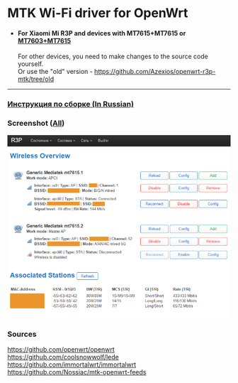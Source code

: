 # MTK Wi-Fi driver for OpenWrt
- #### For Xiaomi Mi R3P and devices with MT7615+MT7615 or [MT7603+MT7615](https://github.com/Azexios/openwrt-r3p-mtk/tree/7603+7615)

  For other devices, you need to make changes to the source code yourself.  
  Or use the "old" version - https://github.com/Azexios/openwrt-r3p-mtk/tree/old

---
### [Инструкция по сборке (In Russian)](README_RU.md)

### Screenshot ([All](screenshots))
![Image alt](screenshots/mtk_wifi_overview.png)

### Sources
https://github.com/openwrt/openwrt  
https://github.com/coolsnowwolf/lede  
https://github.com/immortalwrt/immortalwrt  
https://github.com/Nossiac/mtk-openwrt-feeds  
